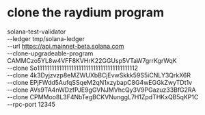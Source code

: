 
# clone the raydium program
solana-test-validator \
    --ledger tmp/solana-ledger \
    --url https://api.mainnet-beta.solana.com \
    --clone-upgradeable-program CAMMCzo5YL8w4VFF8KVHrK22GGUsp5VTaW7grrKgrWqK \
    --clone So11111111111111111111111111111111111111112 \
    --clone 4k3Dyjzvzp8eMZWUXbBCjEvwSkkk59S5iCNLY3QrkX6R \
    --clone EPjFWdd5AufqSSqeM2qN1xzybapC8G4wEGGkZwyTDt1v \
    --clone AVs9TA4nWDzfPJE9gGVNJMVhcQy3V9PGazuz33BfG2RA \
    --clone CPMMoo8L3F4NbTegBCKVNunggL7H1ZpdTHKxQB5qKP1C \
    --rpc-port 12345
